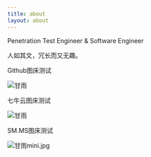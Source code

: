 ```yaml
---
title: about
layout: about
---
```

Penetration Test Engineer & Software Engineer

人如其文，冗长而又无趣。

Github图床测试

![甘雨](https://raw.githubusercontent.com/moekylin/Moekylin.github.io/img/%E7%94%98%E9%9B%A8.jpeg)

七牛云图床测试

![甘雨](http://qiniu.kylin.moe/94525092_p0.jpeg)

SM.MS图床测试

![甘雨mini.jpg](https://s2.loli.net/2022/07/13/gKcjvm48liueXU3.jpg)